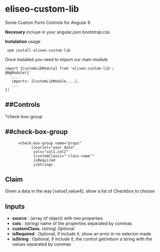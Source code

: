 # eliseo-custom-lib
Some Custom Form Controls for Angular 6

**Necesary**
incluye in your angular.json bootstrap.css

**Instalation**
usage
```
 npm install eliseo-custom-lib
```
Once installed you need to import our main module
```
import {CustomLibModule} from 'eliseo-custom-lib';
@NgModule({
   ...
   imports: [CustomLibModule,...],
   ...
})
```
##Controls
---
*check-box-group

##check-box-group
---
```
      <check-box-group name="props" 
	        [source]="your data" 
			 cols="col1,col2" 
			 [customClass]="'class-name'" 
			 isRequired
			 isString>
```
Claim
---
Given a data in the way [value1,value4], show a list of Checkbox to choose

Inputs
---
* **source**     : (array of object) with two properties
* **cols**       : (string) name of the properties separated by commas
* **customClass**: (string) Optional
* **isRequired** : Optional, if include it, show an error in no selecion made
* **isString**   : Optional, if include it, the control get/return a string with the values separated by commas

